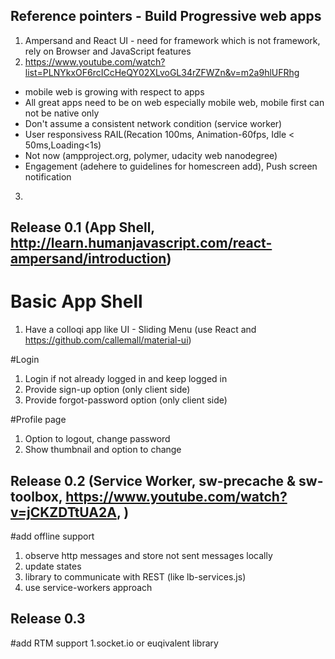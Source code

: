 Reference pointers - Build Progressive web apps
-----------------------------------------------
1. Ampersand and React UI - need for framework which is not framework, rely on Browser and JavaScript features
2. https://www.youtube.com/watch?list=PLNYkxOF6rcICcHeQY02XLvoGL34rZFWZn&v=m2a9hlUFRhg
 - mobile web is growing with respect to apps
 - All great apps need to be on web especially mobile web, mobile first can not be native only
 - Don't assume a consistent network condition (service worker)
 - User responsivess RAIL(Recation 100ms, Animation-60fps, Idle < 50ms,Loading<1s)
 - Not now (ampproject.org, polymer, udacity web nanodegree)
 - Engagement (adehere to guidelines for homescreen add), Push screen notification
 
3. 


Release 0.1 (App Shell, http://learn.humanjavascript.com/react-ampersand/introduction)
-----------

# Basic App Shell
1. Have a colloqi app like UI - Sliding Menu (use React and https://github.com/callemall/material-ui)

#Login
1. Login if not already logged in and keep logged in
2. Provide sign-up option (only client side)
3. Provide forgot-password option (only client side)

#Profile page
1. Option to logout, change password
2. Show thumbnail and option to change


Release 0.2 (Service Worker, sw-precache & sw-toolbox, https://www.youtube.com/watch?v=jCKZDTtUA2A, )
-----------

#add offline support
1. observe http messages and store not sent messages locally 
2. update states
3. library to communicate with REST (like lb-services.js)
4. use service-workers approach
 
Release 0.3
-----------

#add RTM support
1.socket.io or euqivalent library 

